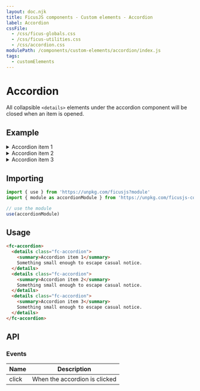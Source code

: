 ```yaml
---
layout: doc.njk
title: FicusJS components - Custom elements - Accordion
label: Accordion
cssFile:
  - /css/ficus-globals.css
  - /css/ficus-utilities.css
  - /css/accordion.css
modulePath: /components/custom-elements/accordion/index.js
tags:
  - customElements
---
```

# Accordion

All collapsible `<details>` elements under the accordion component will be closed when an item is opened.

## Example

<fc-accordion>
  <details class="fc-accordion">
    <summary>Accordion item 1</summary>
    Something small enough to escape casual notice.
  </details>
  <details class="fc-accordion">
    <summary>Accordion item 2</summary>
    Something small enough to escape casual notice.
  </details>
  <details class="fc-accordion">
    <summary>Accordion item 3</summary>
    Something small enough to escape casual notice.
  </details>
</fc-accordion>

## Importing

```js
import { use } from 'https://unpkg.com/ficusjs?module'
import { module as accordionModule } from 'https://unpkg.com/ficusjs-components@latest/components/custom-elements/accordion/index.js'

// use the module
use(accordionModule)
```

## Usage

```html
<fc-accordion>
  <details class="fc-accordion">
    <summary>Accordion item 1</summary>
    Something small enough to escape casual notice.
  </details>
  <details class="fc-accordion">
    <summary>Accordion item 2</summary>
    Something small enough to escape casual notice.
  </details>
  <details class="fc-accordion">
    <summary>Accordion item 3</summary>
    Something small enough to escape casual notice.
  </details>
</fc-accordion>
```

## API

### Events

| Name | Description |
| --- | --- |
| click | When the accordion is clicked |
